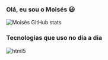 ### Olá, eu sou o Moisés 😃 
          
![Moisés GitHub stats](https://github-readme-stats.vercel.app/api?username=Moises&show_icons=true&theme=tokyonight)
          
          
### Tecnologias que uso no dia a dia

<img align="center" alt="html5" src="https://img.shields.io/badge/HTML-239120?style=for-the-badge&logo=html5&logoColor=white">

